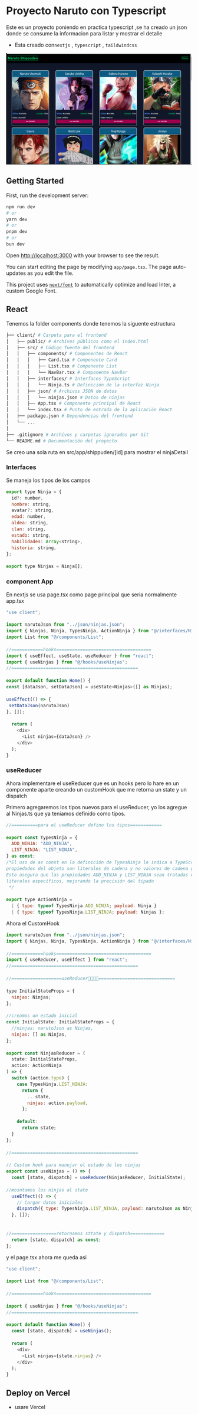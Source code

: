 # Proyecto Naruto con Typescript

Este es un proyecto poniendo en practica typescript ,se ha creado un json donde se consume la informacion para listar y mostrar el detalle

- Esta creado con`nextjs` , `typescript` , `taildwindcss`

![fachada](./src/assets//images/fachada1.png)

## Getting Started

First, run the development server:

```bash
npm run dev
# or
yarn dev
# or
pnpm dev
# or
bun dev
```

Open [http://localhost:3000](http://localhost:3000) with your browser to see the result.

You can start editing the page by modifying `app/page.tsx`. The page auto-updates as you edit the file.

This project uses [`next/font`](https://nextjs.org/docs/basic-features/font-optimization) to automatically optimize and load Inter, a custom Google Font.

## React

Tenemos la folder components donde tenemos la siguente estructura

```bash
├── client/ # Carpeta para el frontend
│   ├── public/ # Archivos públicos como el index.html
│   ├── src/ # Código fuente del frontend
│   │   ├── components/ # Componentes de React
│   │   │   ├── Card.tsx # Componente Card
│   │   │   ├── List.tsx # Componente List
│   │   │   └── NavBar.tsx # Componente NavBar
│   │   ├── interfaces/ # Interfaces TypeScript
│   │   │   └── Ninja.ts # Definición de la interfaz Ninja
│   │   ├── json/ # Archivos JSON de datos
│   │   │   └── ninjas.json # Datos de ninjas
│   │   ├── App.tsx # Componente principal de React
│   │   └── index.tsx # Punto de entrada de la aplicación React
│   ├── package.json # Dependencias del frontend
│   └── ...
│
├── .gitignore # Archivos y carpetas ignorados por Git
└── README.md # Documentación del proyecto

```

Se creo una sola ruta en src/app/shippuden/[id] para mostrar el ninjaDetail

### Interfaces

Se maneja los tipos de los campos

```javascript
export type Ninja = {
  id?: number,
  nombre: string,
  avatar?: string,
  edad: number,
  aldea: string,
  clan: string,
  estado: string,
  habilidades: Array<string>,
  historia: string,
};

export type Ninjas = Ninja[];
```

### component App

En nextjs se usa page.tsx como page principal que seria normalmente app.tsx

```javascript
"use client";

import narutoJson from "../json/ninjas.json";
import { Ninjas, Ninja, TypesNinja, ActionNinja } from "@/interfaces/Ninja";
import List from "@/components/List";

//============hooks====================================
import { useEffect, useState, useReducer } from "react";
import { useNinjas } from "@/hooks/useNinjas";
//================================================

export default function Home() {
const [dataJson, setDataJson] = useState<Ninjas>([] as Ninjas);

useEffect(() => {
 setDataJson(narutoJson)
}, []);

  return (
    <div>
      <List ninjas={dataJson} />
    </div>
  );
}
```

### useReducer

Ahora implementare el useReducer que es un hooks pero lo hare en un componente aparte creando un customHook que me retorna un state y un dispatch

Primero agregaremos los tipos nuevos para el useReducer, yo los agregue al Ninjas.ts que ya teniamos definido como tipos.

```javascript
//==========para el useReducer defino los tipos============

export const TypesNinja = {
  ADD_NINJA: "ADD_NINJA",
  LIST_NINJA: "LIST_NINJA",
} as const;
/*El uso de as const en la definición de TypesNinja le indica a TypeScript que las
propiedades del objeto son literales de cadena y no valores de cadena generales.
Esto asegura que las propiedades ADD_NINJA y LIST_NINJA sean tratadas como tipos
literales específicos, mejorando la precisión del tipado
 */

export type ActionNinja =
  | { type: typeof TypesNinja.ADD_NINJA; payload: Ninja }
  | { type: typeof TypesNinja.LIST_NINJA; payload: Ninjas };

```

Ahora el CustomHook

```javascript
import narutoJson from "../json/ninjas.json";
import { Ninjas, Ninja, TypesNinja, ActionNinja } from "@/interfaces/Ninja";

//============hooks====================================
import { useReducer, useEffect } from "react";
//================================================

//===================useReducer🤖🤖🤖🤖=============================

type InitialStateProps = {
  ninjas: Ninjas;
};

//creamos un estado inicial
const InitialState: InitialStateProps = {
  //ninjas: narutoJson as Ninjas,
  ninjas: [] as Ninjas,
};

export const NinjasReducer = (
  state: InitialStateProps,
  action: ActionNinja
) => {
  switch (action.type) {
    case TypesNinja.LIST_NINJA:
      return {
        ...state,
        ninjas: action.payload,
      };

    default:
      return state;
  }
};

//================================================

// Custom hook para manejar el estado de los ninjas
export const useNinjas = () => {
  const [state, dispatch] = useReducer(NinjasReducer, InitialState);

//mosntamos los ninjas al state
  useEffect(() => {
    // Cargar datos iniciales
    dispatch({ type: TypesNinja.LIST_NINJA, payload: narutoJson as Ninjas });
  }, []);


//=================retornamos sttate y dispatch=============
  return [state, dispatch] as const;
};

```

y el page.tsx ahora me queda asi

```javascript
"use client";

import List from "@/components/List";

//============hooks====================================

import { useNinjas } from "@/hooks/useNinjas";
//================================================

export default function Home() {
  const [state, dispatch] = useNinjas();

  return (
    <div>
      <List ninjas={state.ninjas} />
    </div>
  );
}
```

## Deploy on Vercel

- usare Vercel
